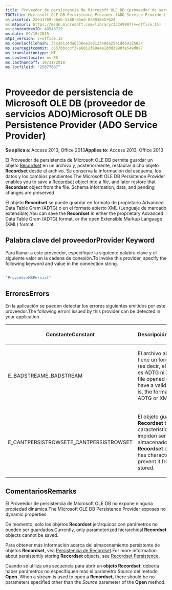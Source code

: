 ```yaml
---
title: Proveedor de persistencia de Microsoft OLE DB (proveedor de servicios ADO)
TOCTitle: Microsoft OLE DB Persistence Provider (ADO Service Provider)
ms:assetid: 22e41769-36eb-5a88-05ed-870938657624
ms:mtpsurl: https://msdn.microsoft.com/library/JJ249007(v=office.15)
ms:contentKeyID: 48543719
ms.date: 09/18/2015
mtps_version: v=office.15
ms.openlocfilehash: 35cab114da6536ea1a0123e0da2541dd69125824
ms.sourcegitcommit: c557bbcccf37a6011f89aae1ddd399dfe549d087
ms.translationtype: MT
ms.contentlocale: es-ES
ms.lasthandoff: 10/31/2018
ms.locfileid: "25877887"
---
```

# <a name="microsoft-ole-db-persistence-provider-ado-service-provider"></a><span data-ttu-id="47f6c-102">Proveedor de persistencia de Microsoft OLE DB (proveedor de servicios ADO)</span><span class="sxs-lookup"><span data-stu-id="47f6c-102">Microsoft OLE DB Persistence Provider (ADO Service Provider)</span></span>


<span data-ttu-id="47f6c-103">**Se aplica a**: Access 2013, Office 2013</span><span class="sxs-lookup"><span data-stu-id="47f6c-103">**Applies to**: Access 2013, Office 2013</span></span> 

<span data-ttu-id="47f6c-p101">El Proveedor de persistencia de Microsoft OLE DB permite guardar un objeto [Recordset](recordset-object-ado.md) en un archivo y, posteriormente, restaurar dicho objeto **Recordset** desde el archivo. Se conserva la información del esquema, los datos y los cambios pendientes.</span><span class="sxs-lookup"><span data-stu-id="47f6c-p101">The Microsoft OLE DB Persistence Provider enables you to save a [Recordset](recordset-object-ado.md) object into a file, and later restore that **Recordset** object from the file. Schema information, data, and pending changes are preserved.</span></span>

<span data-ttu-id="47f6c-106">El objeto **Recordset** se puede guardar en formato de propietario Advanced Data Table Gram (ADTG) o en el formato abierto XML (Lenguaje de marcado extensible).</span><span class="sxs-lookup"><span data-stu-id="47f6c-106">You can save the **Recordset** in either the proprietary Advanced Data Table Gram (ADTG) format, or the open Extensible Markup Language (XML) format.</span></span>

## <a name="provider-keyword"></a><span data-ttu-id="47f6c-107">Palabra clave del proveedor</span><span class="sxs-lookup"><span data-stu-id="47f6c-107">Provider Keyword</span></span>

<span data-ttu-id="47f6c-108">Para llamar a este proveedor, especifique la siguiente palabra clave y el siguiente valor en la cadena de conexión.</span><span class="sxs-lookup"><span data-stu-id="47f6c-108">To invoke this provider, specify the following keyword and value in the connection string.</span></span>

```vb 
 
"Provider=MSPersist" 
```

## <a name="errors"></a><span data-ttu-id="47f6c-109">Errores</span><span class="sxs-lookup"><span data-stu-id="47f6c-109">Errors</span></span>

<span data-ttu-id="47f6c-110">En la aplicación se pueden detectar los errores siguientes emitidos por este proveedor.</span><span class="sxs-lookup"><span data-stu-id="47f6c-110">The following errors issued by this provider can be detected in your application.</span></span>

<table>
<colgroup>
<col style="width: 50%" />
<col style="width: 50%" />
</colgroup>
<thead>
<tr class="header">
<th><p><span data-ttu-id="47f6c-111">Constante</span><span class="sxs-lookup"><span data-stu-id="47f6c-111">Constant</span></span></p></th>
<th><p><span data-ttu-id="47f6c-112">Descripción</span><span class="sxs-lookup"><span data-stu-id="47f6c-112">Description</span></span></p></th>
</tr>
</thead>
<tbody>
<tr class="odd">
<td><p><span data-ttu-id="47f6c-113">E_BADSTREAM</span><span class="sxs-lookup"><span data-stu-id="47f6c-113">E_BADSTREAM</span></span></p></td>
<td><p><span data-ttu-id="47f6c-114">El archivo abierto no tiene un formato válido (es decir, el formato no es ADTG ni XML).</span><span class="sxs-lookup"><span data-stu-id="47f6c-114">The file opened does not have a valid format (that is, the format is not ADTG or XML).</span></span></p></td>
</tr>
<tr class="even">
<td><p><span data-ttu-id="47f6c-115">E_CANTPERSISTROWSET</span><span class="sxs-lookup"><span data-stu-id="47f6c-115">E_CANTPERSISTROWSET</span></span></p></td>
<td><p><span data-ttu-id="47f6c-116">El objeto guardado <strong>Recordset</strong> tiene características que le impiden ser almacenado.</span><span class="sxs-lookup"><span data-stu-id="47f6c-116">The <strong>Recordset</strong> object saved has characteristics that prevent it from being stored.</span></span></p></td>
</tr>
</tbody>
</table>


## <a name="remarks"></a><span data-ttu-id="47f6c-117">Comentarios</span><span class="sxs-lookup"><span data-stu-id="47f6c-117">Remarks</span></span>

<span data-ttu-id="47f6c-118">El Proveedor de persistencia de Microsoft OLE DB no expone ninguna propiedad dinámica.</span><span class="sxs-lookup"><span data-stu-id="47f6c-118">The Microsoft OLE DB Persistence Provider exposes no dynamic properties.</span></span>

<span data-ttu-id="47f6c-119">De momento, solo los objetos **Recordset** jerárquicos con parámetros no pueden ser guardados.</span><span class="sxs-lookup"><span data-stu-id="47f6c-119">Currently, only parameterized hierarchical **Recordset** objects cannot be saved.</span></span>

<span data-ttu-id="47f6c-120">Para obtener más información acerca del almacenamiento persistente de objetos **Recordset**, vea [Persistencia de Recordset](more-about-recordset-persistence.md).</span><span class="sxs-lookup"><span data-stu-id="47f6c-120">For more information about persistently storing **Recordset** objects, see [Recordset Persistence](more-about-recordset-persistence.md).</span></span>

<span data-ttu-id="47f6c-121">Cuando se utiliza una secuencia para abrir un **objeto Recordset**, debería haber parámetros no especifiquen más el parámetro *Source* del método **Open** .</span><span class="sxs-lookup"><span data-stu-id="47f6c-121">When a stream is used to open a **Recordset**, there should be no parameters specified other than the *Source* parameter of the **Open** method.</span></span>

